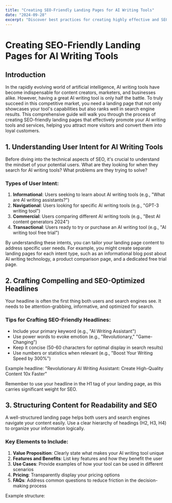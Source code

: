 ```yaml
---
title: "Creating SEO-Friendly Landing Pages for AI Writing Tools"
date: "2024-09-28"
excerpt: "Discover best practices for creating highly effective and SEO-optimized landing pages for AI writing tools and services."
---
```


# Creating SEO-Friendly Landing Pages for AI Writing Tools

## Introduction

In the rapidly evolving world of artificial intelligence, AI writing tools have become indispensable for content creators, marketers, and businesses alike. However, having a great AI writing tool is only half the battle. To truly succeed in this competitive market, you need a landing page that not only showcases your tool's capabilities but also ranks well in search engine results. This comprehensive guide will walk you through the process of creating SEO-friendly landing pages that effectively promote your AI writing tools and services, helping you attract more visitors and convert them into loyal customers.

## 1. Understanding User Intent for AI Writing Tools

Before diving into the technical aspects of SEO, it's crucial to understand the mindset of your potential users. What are they looking for when they search for AI writing tools? What problems are they trying to solve?

### Types of User Intent:

1. **Informational**: Users seeking to learn about AI writing tools (e.g., "What are AI writing assistants?")
2. **Navigational**: Users looking for specific AI writing tools (e.g., "GPT-3 writing tool")
3. **Commercial**: Users comparing different AI writing tools (e.g., "Best AI content generators 2024")
4. **Transactional**: Users ready to try or purchase an AI writing tool (e.g., "AI writing tool free trial")

By understanding these intents, you can tailor your landing page content to address specific user needs. For example, you might create separate landing pages for each intent type, such as an informational blog post about AI writing technology, a product comparison page, and a dedicated free trial page.

## 2. Crafting Compelling and SEO-Optimized Headlines

Your headline is often the first thing both users and search engines see. It needs to be attention-grabbing, informative, and optimized for search.

### Tips for Crafting SEO-Friendly Headlines:

- Include your primary keyword (e.g., "AI Writing Assistant")
- Use power words to evoke emotion (e.g., "Revolutionary," "Game-Changing")
- Keep it concise (50-60 characters for optimal display in search results)
- Use numbers or statistics when relevant (e.g., "Boost Your Writing Speed by 300%")

Example headline: "Revolutionary AI Writing Assistant: Create High-Quality Content 10x Faster"

Remember to use your headline in the H1 tag of your landing page, as this carries significant weight for SEO.

## 3. Structuring Content for Readability and SEO

A well-structured landing page helps both users and search engines navigate your content easily. Use a clear hierarchy of headings (H2, H3, H4) to organize your information logically.

### Key Elements to Include:

1. **Value Proposition**: Clearly state what makes your AI writing tool unique
2. **Features and Benefits**: List key features and how they benefit the user
3. **Use Cases**: Provide examples of how your tool can be used in different scenarios
4. **Pricing**: Transparently display your pricing options
5. **FAQs**: Address common questions to reduce friction in the decision-making process

Example structure: